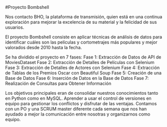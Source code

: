 #Proyecto Bombshell

Nos contacto BHO, la plataforma de transmisión, quien está en una continua exploración para mejorar la excelencia de su material y la felicidad de sus usuarios.

El proyecto Bombshell consiste en aplicar técnicas de análisis de datos para identificar cuáles son las películas y cortometrajes más populares y mejor valorados desde 2010 hasta la fecha. 

Se ha dividido el proyecto en 7 fases:
Fase 1: Extracción de Datos de API de MoviesDataset
Fase 2: Extracción de Detalles de Películas con Selenium
Fase 3: Extracción de Detalles de Actores con Selenium
Fase 4: Extracción de Tablas de los Premios Oscar con Beautiful Soup
Fase 5: Creación de una Base de Datos
Fase 6: Inserción de Datos en la Base de Datos
Fase 7: Realización de Consultas para Obtener Información

Los objetivos principales eran de consolidar nuestros conocimientos tanto en Python como en MySQL. Aprender a usar el control de versiones en equipo para gestionar los conflictos y disfrutar de las ventajas. Contamos con un PO y una SCRUM master diferente cada semana que nos han ayudado a mejor la comunicación entre nosotras y organizarnos como equipo.
